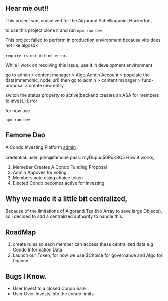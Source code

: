 ## Hear me out!!

This project was conceived for the Algorand Schellingpoint Hackerton,

to use this project
clone it 
and run `npm run dev`

This project failed to perform in production environment because vite does not like algosdk

`require is not defind error`.

While i work on resolving this issue, use it in development environment

go to admin > content manager > Algo Admin Account > populate the data(mnemonic, node_url)
then go to admin > content manager > fund-proposal > create new entry.

switch the status property to active(backend creates an ASA for members to invest.)
Error

for now use

`npm run dev`

## Famone Dao

A Condo Investing Platform
[admin](https://estate-dao.herokuapp.com/admin)

credential: user: john@famone
pass: myDupuq56RuK8Q5
How it works,

1. Memeber Creates A Condo Funding Proposal
2. Admin Appoves for voting
3. Members vote using choice token
4. Elected Condo becomes active for investing.

## Why we made it a little bit centralized,

Because of the limitations of Algorand Teal(No Array to save large Objects), so i decided to add a centralized authority to handle this.

## RoadMap
1. create rules so each member can access these centralized data e.g Condo Information Data
2. Launch our Token, for now we use $Choice for governance and Algo for finance


## Bugs I Know.

- User Invest to a closed Condo Sale
- User Over-Invests into the condo limits.
